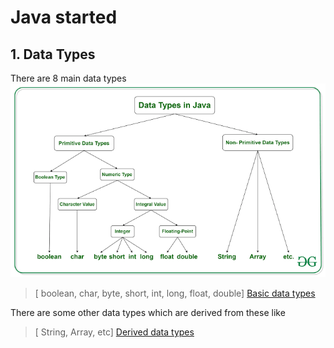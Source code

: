 # Java started 
## 1. Data Types
There are 8 main data types
![DATA TYPES](https://github.com/VishalSJ97/VishalSJ97/blob/main/Data%20Types.png)

> [ boolean, char, byte, short, int, long, float, double]   [Basic data types](https://github.com/VishalSJ97/JavaStarted/blob/main/Lab-01-Start%20Core/src/com/app/Assg1.java)

There are some other data types which are derived from these like

> [ String, Array, etc]   [Derived data types](https://github.com/VishalSJ97/JavaStarted/blob/main/Lab-01-Start%20Core/src/com/app/Assg2.java)
